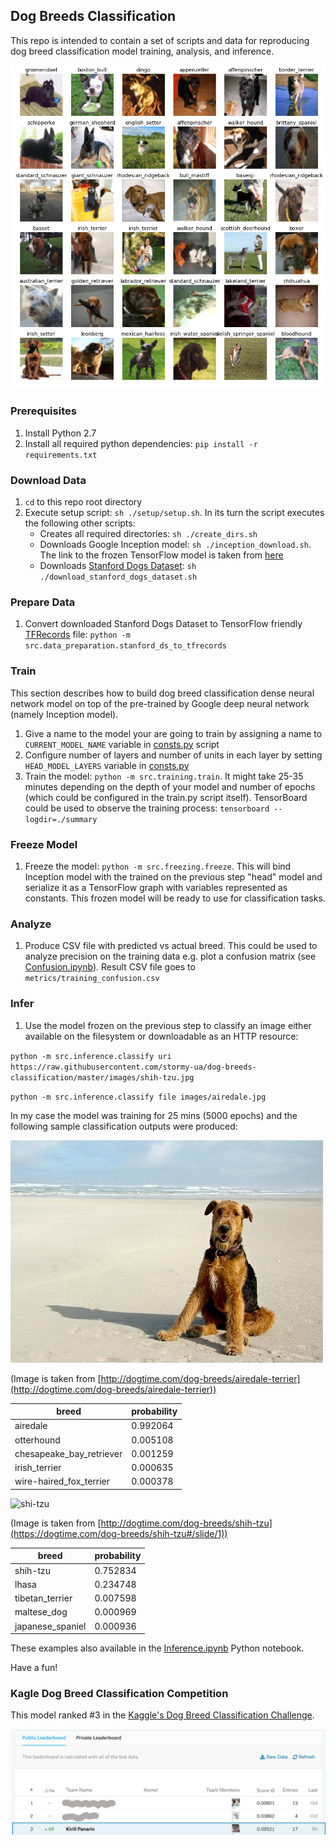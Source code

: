 ## Dog Breeds Classification

This repo is intended to contain a set of scripts and data for reproducing dog breed classification model training, analysis, and inference.

![preview](images/preview.png)

### Prerequisites 

1. Install Python 2.7
2. Install all required python dependencies: `pip install -r requirements.txt`

### Download Data
 

1. `cd` to this repo root directory
2. Execute setup script: `sh ./setup/setup.sh`. In its turn the script executes the following other scripts:
    * Creates all required directories: `sh ./create_dirs.sh`
    * Downloads Google Inception model: `sh ./inception_download.sh`. The link to the frozen TensorFlow model is taken from [here](https://github.com/tensorflow/models/blob/master/tutorials/image/imagenet/classify_image.py#L51)
    * Downloads [Stanford Dogs Dataset](http://vision.stanford.edu/aditya86/ImageNetDogs/): `sh ./download_stanford_dogs_dataset.sh` 

### Prepare Data

1. Convert downloaded Stanford Dogs Dataset to TensorFlow friendly [TFRecords](https://www.tensorflow.org/programmers_guide/datasets#consuming_tfrecord_data) file: `python -m src.data_preparation.stanford_ds_to_tfrecords`

### Train

This section describes how to build dog breed classification dense neural network model on top of the pre-trained by Google deep neural network (namely Inception model).

1. Give a name to the model your are going to train by assigning a name to `CURRENT_MODEL_NAME` variable in [consts.py](src/common/consts.py#L14) script
2. Configure number of layers and number of units in each layer by setting `HEAD_MODEL_LAYERS` variable in [consts.py](src/common/consts.py#L18)
3. Train the model: `python -m src.training.train`. It might take 25-35 minutes depending on the depth of your model and number of epochs (which could be configured in the train.py script itself). TensorBoard could be used to observe the training process: `tensorboard --logdir=./summary`

### Freeze Model

1. Freeze the model: `python -m src.freezing.freeze`. This will bind Inception model with the trained on the previous step "head" model and serialize it as a TensorFlow graph with variables represented as constants. This frozen model will be ready to use for classification tasks.

### Analyze

1. Produce CSV file with predicted vs actual breed. This could be used to analyze precision on the training data e.g. plot a confusion matrix (see [Confusion.ipynb](Confusion.ipynb)). Result CSV file goes to `metrics/training_confusion.csv`

### Infer

1. Use the model frozen on the previous step to classify an image either available on the filesystem or downloadable as an HTTP resource: 

`python -m src.inference.classify uri https://raw.githubusercontent.com/stormy-ua/dog-breeds-classification/master/images/shih-tzu.jpg` 

`python -m src.inference.classify file images/airedale.jpg`
 
 In my case the model was training for 25 mins (5000 epochs) and the following sample classification outputs were produced:
 
 ![airedale](images/airedale.jpg)
 
 (Image is taken from [http://dogtime.com/dog-breeds/airedale-terrier](http://dogtime.com/dog-breeds/airedale-terrier))

| breed | probability |
| ------ | ------ |
| airedale | 0.992064 |
| otterhound | 0.005108 |
| chesapeake_bay_retriever | 0.001259 |
| irish_terrier | 0.000635 |
| wire-haired_fox_terrier | 0.000378 |

![shi-tzu](https://raw.githubusercontent.com/stormy-ua/dog-breeds-classification/master/images/shih-tzu.jpg)

(Image is taken from [http://dogtime.com/dog-breeds/shih-tzu](https://dogtime.com/dog-breeds/shih-tzu#/slide/1))

| breed | probability |
| ------ | ------ |
|        shih-tzu | 0.752834 |
|           lhasa | 0.234748 |
| tibetan_terrier | 0.007598 |
|     maltese_dog | 0.000969 |
|japanese_spaniel | 0.000936 |


These examples also available in the [Inference.ipynb](Inference.ipynb) Python notebook.

Have a fun!

### Kagle Dog Breed Classification Competition

This model ranked #3 in the [Kaggle's Dog Breed Classification Challenge](https://www.kaggle.com/c/dog-breed-identification). 

![kaggle](images/kaggle_leaderboard.jpg)
